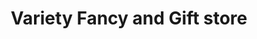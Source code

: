 ---
title: "Variety Fancy and Gift store"
url: /trivandrum/variety-fancy-and-gift-store/
shop: gift
---